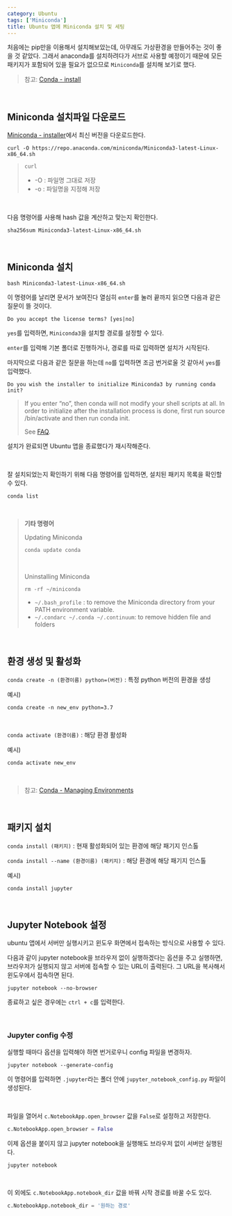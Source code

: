 ```yaml
---
category: Ubuntu
tags: ['Miniconda']
title: Ubuntu 앱에 Miniconda 설치 및 세팅
---
```


처음에는 pip만을 이용해서 설치해보았는데, 아무래도 가상환경을 만들어주는 것이 좋을 것 같았다. 그래서 anaconda를 설치하려다가 서브로 사용할 예정이기 때문에 모든 패키지가 포함되어 있을 필요가 없으므로 `Miniconda`를 설치해 보기로 했다.

> 참고: [Conda - install](https://docs.conda.io/projects/conda/en/latest/user-guide/install/linux.html)

<br>

## Miniconda 설치파일 다운로드

[Miniconda - installer](https://docs.conda.io/en/latest/miniconda.html#linux-installers)에서 최신 버전을 다운로드한다.

```
curl -O https://repo.anaconda.com/miniconda/Miniconda3-latest-Linux-x86_64.sh
```

> `curl`
>
> - -O : 파일명 그대로 저장
> - -o : 파일명을 지정해 저장

<br>

다음 명령어를 사용해 hash 값을 계산하고 맞는지 확인한다.

```
sha256sum Miniconda3-latest-Linux-x86_64.sh
```

<br>


## Miniconda 설치

```
bash Miniconda3-latest-Linux-x86_64.sh
```

이 명령어를 날리면 문서가 보여진다 열심히 `enter`를 눌러 끝까지 읽으면 다음과 같은 질문이 뜰 것이다.

```
Do you accept the license terms? [yes|no]
```

`yes`를 입력하면, `Miniconda3`을 설치할 경로를 설정할 수 있다.

`enter`를 입력해 기본 폴더로 진행하거나, 경로를 따로 입력하면 설치가 시작된다.

마지막으로 다음과 같은 질문을 하는데 `no`를 입력하면 조금 번거로울 것 같아서 `yes`를 입력했다.

```
Do you wish the installer to initialize Miniconda3 by running conda init?
```
> If you enter “no”, then conda will not modify your shell scripts at all. In order to initialize after the installation process is done, first run source <path to conda>/bin/activate and then run conda init.
>
> See [FAQ](https://docs.anaconda.com/anaconda/user-guide/faq/#distribution-faq-linux-path).

설치가 완료되면 Ubuntu 앱을 종료했다가 재시작해준다.

<br>

잘 설치되었는지 확인하기 위해 다음 명령어를 입력하면, 설치된 패키지 목록을 확인할 수 있다.

```
conda list
```

<br>

> **기타 명령어**
>
> Updating Miniconda
>
> ```
> conda update conda
> ```
>
> <br>
>
> Uninstalling Miniconda
>
> ```
> rm -rf ~/miniconda
> ```
>
> - `~/.bash_profile` : to remove the Miniconda directory from your PATH environment variable.
> - `~/.condarc ~/.conda ~/.continuum`: to remove hidden file and folders

<br>


## 환경 생성 및 활성화

`conda create -n (환경이름) python=(버전)` : 특정 python 버전의 환경을 생성

예시)

```
conda create -n new_env python=3.7
```

<br>

`conda activate (환경이름)` : 해당 환경 활성화

예시)

```
conda activate new_env
```

<br>

> 참고: [Conda - Managing Environments](https://conda.io/projects/conda/en/latest/user-guide/tasks/manage-environments.html)

<br>


## 패키지 설치

`conda install (패키지)` : 현재 활성화되어 있는 환경에 해당 패기지 인스톨

`conda install --name (환경이름) (패키지)` : 해당 환경에 해당 패기지 인스톨

예시)

```
conda install jupyter
```

<br>


## Jupyter Notebook 설정

ubuntu 앱에서 서버만 실행시키고 윈도우 화면에서 접속하는 방식으로 사용할 수 있다.

다음과 같이 jupyter notebook을 브라우저 없이 실행하겠다는 옵션을 주고 실행하면, 브라우저가 실행되지 않고 서버에 접속할 수 있는 URL이 출력된다. 그 URL을 복사해서 윈도우에서 접속하면 된다.

```
jupyter notebook --no-browser
```

종료하고 싶은 경우에는 `ctrl + c`를 입력한다.

<br>

### Jupyter config 수정

실행할 때마다 옵션을 입력해야 하면 번거로우니 config 파일을 변경하자.

```
jupyter notebook --generate-config
```

이 명령어를 입력하면 `.jupyter`라는 폴더 안에 `jupyter_notebook_config.py` 파일이 생성된다.

<br>

파일을 열어서 `c.NotebookApp.open_browser` 값을 `False`로
설정하고 저장한다.

```python
c.NotebookApp.open_browser = False
```

이제 옵션을 붙이지 않고 jupyter notebook을 실행해도 브라우저 없이 서버만 실행된다.

```
jupyter notebook
````

<br>

이 외에도 `c.NotebookApp.notebook_dir` 값을 바꿔 시작 경로를 바꿀 수도 있다.

```python
c.NotebookApp.notebook_dir = '원하는 경로'
```
